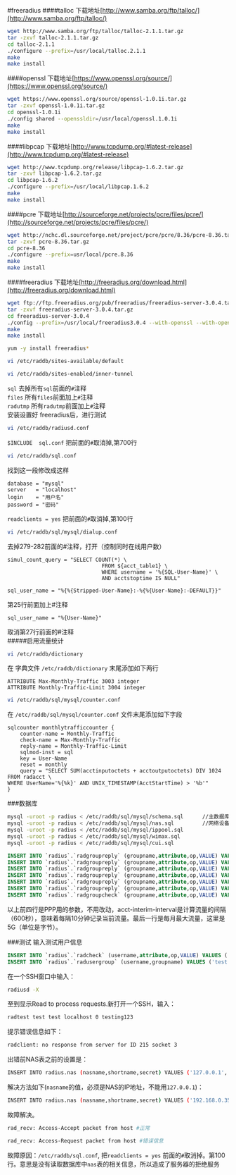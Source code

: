 #freeradius
####talloc
下载地址[http://www.samba.org/ftp/talloc/](http://www.samba.org/ftp/talloc/)
```bash
wget http://www.samba.org/ftp/talloc/talloc-2.1.1.tar.gz
tar -zxvf talloc-2.1.1.tar.gz
cd talloc-2.1.1
./configure --prefix=/usr/local/talloc.2.1.1
make
make install
```
####openssl
下载地址[https://www.openssl.org/source/](https://www.openssl.org/source/)
```bash
wget https://www.openssl.org/source/openssl-1.0.1i.tar.gz
tar -zxvf openssl-1.0.1i.tar.gz
cd openssl-1.0.1i
./config shared --openssldir=/usr/local/openssl.1.0.1i
make
make install
```
####libpcap
下载地址[http://www.tcpdump.org/#latest-release](http://www.tcpdump.org/#latest-release)
```bash
wget http://www.tcpdump.org/release/libpcap-1.6.2.tar.gz
tar -zxvf libpcap-1.6.2.tar.gz
cd libpcap-1.6.2
./configure --prefix=/usr/local/libpcap.1.6.2
make
make install
```
####pcre
下载地址[http://sourceforge.net/projects/pcre/files/pcre/](http://sourceforge.net/projects/pcre/files/pcre/)
```bash
wget http://nchc.dl.sourceforge.net/project/pcre/pcre/8.36/pcre-8.36.tar.gz
tar -zxvf pcre-8.36.tar.gz
cd pcre-8.36
./configure --prefix=usr/local/pcre.8.36
make
make install
```
####freeradius
下载地址[http://freeradius.org/download.html](http://freeradius.org/download.html)
```bash
wget ftp://ftp.freeradius.org/pub/freeradius/freeradius-server-3.0.4.tar.gz
tar -zxvf freeradius-server-3.0.4.tar.gz
cd freeradius-server-3.0.4
./config --prefix=/usr/local/freeradius3.0.4 --with-openssl --with-openssl-lib-dir=/usr/local/openssl.1.0.1i/lib --with-openssl-include-dir=/usr/local/openssl.1.0.1i/include --with-talloc-lib-dir=/usr/local/talloc.2.1.1/lib --with-talloc-include-dir=/usr/local/talloc.2.1.1/include
make
make install
```
```bash
yum -y install freeradius*
```
```bash
vi /etc/raddb/sites-available/default
```
```bash
vi /etc/raddb/sites-enabled/inner-tunnel
```
`sql`     去掉所有`sql`前面的`#`注释 				
`files`   所有`files`前面加上`#`注释 				
`radutmp` 所有`radutmp`前面加上`#`注释  				
安装设置好 freeradius后，进行测试
```bash
vi /etc/raddb/radiusd.conf
```
`$INCLUDE  sql.conf`  把前面的`#`取消掉,第700行 				
```bash
vi /etc/raddb/sql.conf
```
找到这一段修改成这样
```text
database = "mysql"
server   = "localhost"
login    = "用户名"
password = "密码"
```
`readclients = yes`		把前面的`#`取消掉,第100行
```bash
vi /etc/raddb/sql/mysql/dialup.conf
```
去掉279-282前面的#注释，打开（控制同时在线用户数）
```text
simul_count_query = "SELECT COUNT(*) \
                              FROM ${acct_table1} \
                              WHERE username = '%{SQL-User-Name}' \
                              AND acctstoptime IS NULL"
```
```text
sql_user_name = "%{%{Stripped-User-Name}:-%{%{User-Name}:-DEFAULT}}"
```
第25行前面加上#注释
```text
sql_user_name = "%{User-Name}"
```
取消第27行前面的#注释 				
#####启用流量统计
```bash
vi /etc/raddb/dictionary
```
在 字典文件 `/etc/raddb/dictionary` 末尾添加如下两行
```text
ATTRIBUTE Max-Monthly-Traffic 3003 integer
ATTRIBUTE Monthly-Traffic-Limit 3004 integer
```
```bash
vi /etc/raddb/sql/mysql/counter.conf
```
在 `/etc/raddb/sql/mysql/counter.conf` 文件末尾添加如下字段
```text
sqlcounter monthlytrafficcounter {
    counter-name = Monthly-Traffic
    check-name = Max-Monthly-Traffic
    reply-name = Monthly-Traffic-Limit
    sqlmod-inst = sql
    key = User-Name
    reset = monthly
    query = "SELECT SUM(acctinputoctets + acctoutputoctets) DIV 1024 FROM radacct \
WHERE UserName='%{%k}' AND UNIX_TIMESTAMP(AcctStartTime) > '%b'"
}
```
###数据库
```bash
mysql -uroot -p radius < /etc/raddb/sql/mysql/schema.sql      //主数据库
mysql -uroot -p radius < /etc/raddb/sql/mysql/nas.sql         //网络设备表
mysql -uroot -p radius < /etc/raddb/sql/mysql/ippool.sql
mysql -uroot -p radius < /etc/raddb/sql/mysql/wimax.sql
mysql -uroot -p radius < /etc/raddb/sql/mysql/cui.sql
```
```sql
INSERT INTO `radius`.`radgroupreply` (groupname,attribute,op,VALUE) VALUES ('user','Auth-Type',':=','Local');
INSERT INTO `radius`.`radgroupreply` (groupname,attribute,op,VALUE) VALUES ('user','Service-Type',':=','Framed-User');
INSERT INTO `radius`.`radgroupreply` (groupname,attribute,op,VALUE) VALUES ('user','Framed-IP-Address',':=','255.255.255.255');
INSERT INTO `radius`.`radgroupreply` (groupname,attribute,op,VALUE) VALUES ('user','Framed-IP-Netmask',':=','255.255.255.0');
INSERT INTO `radius`.`radgroupreply` (groupname,attribute,op,VALUE) VALUES ('user','Acct-Interim-Interval',':=','600');
INSERT INTO `radius`.`radgroupreply` (groupname,attribute,op,VALUE) VALUES ('user','Max-Monthly-Traffic',':=','536870912000');
INSERT INTO `radius`.`radgroupcheck` (groupname,attribute,op,VALUE) VALUES ('user','Simultaneous-Use',':=','1');
```
以上前四行是PPP用的参数，不用改动，acct-interim-interval是计算流量的间隔（600秒），意味着每隔10分钟记录当前流量。最后一行是每月最大流量，这里是5G（单位是字节）。

###测试
输入测试用户信息
```sql
INSERT INTO `radius`.`radcheck` (username,attribute,op,VALUE) VALUES ('test','Cleartext-Password',':=','test');
INSERT INTO `radius`.`radusergroup` (username,groupname) VALUES ('test','user');
```

在一个SSH窗口中输入：
```bash
radiusd -X
```
至到显示Read to process requests.新打开一个SSH，输入：
```bash
radtest test test localhost 0 testing123
```
提示错误信息如下：
```bash
radclient: no response from server for ID 215 socket 3
```
出错前NAS表之前的设置是：
```bash
INSERT INTO radius.nas (nasname,shortname,secret) VALUES ('127.0.0.1','localhost','testing123');
```
解决方法如下(`nasname`的值，必须是NAS的IP地址，不能用`127.0.0.1`)：
```bash
INSERT INTO radius.nas (nasname,shortname,secret) VALUES ('192.168.0.35','localhost','testing123');
```
故障解决。
```bash
rad_recv: Access-Accept packet from host #正常
```
```bash
rad_recv: Access-Request packet from host #错误信息
```
故障原因：`/etc/raddb/sql.conf`, 把`readclients = yes` 前面的`#`取消掉。第100行。意思是没有读取数据库中`nas`表的相关信息，所以造成了服务器的拒绝服务
